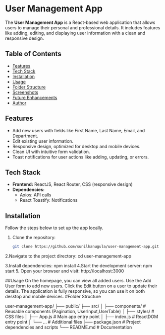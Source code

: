 # User Management App

The **User Management App** is a React-based web application that allows users to manage their personal and professional details. It includes features like adding, editing, and displaying user information with a clean and responsive design.

## Table of Contents

- [Features](#features)
- [Tech Stack](#tech-stack)
- [Installation](#installation)
- [Usage](#usage)
- [Folder Structure](#folder-structure)
- [Screenshots](#screenshots)
- [Future Enhancements](#future-enhancements)
- [Author](#author)

## Features

- Add new users with fields like First Name, Last Name, Email, and Department.
- Edit existing user information.
- Responsive design, optimized for desktop and mobile devices.
- Clean UI with intuitive form validation.
- Toast notifications for user actions like adding, updating, or errors.
  
## Tech Stack

- **Frontend:** ReactJS, React Router, CSS (responsive design)
- **Dependencies:**
  - Axios: API calls
  - React Toastify: Notifications

## Installation

Follow the steps below to set up the app locally.

1. Clone the repository:
   ```bash
   git clone https://github.com/sunilkanugula/user-management-app.git
2.Navigate to the project directory:
   cd user-management-app

3.Install dependencies:
   npm install
4.Start the development server:
  npm start
5. Open your browser and visit:
  http://localhost:3000
  
##Usage
On the homepage, you can view all added users.
Use the Add User form to add new users.
Click the Edit button on a user to update their details.
The application is fully responsive, so you can use it on both desktop and mobile devices.
#Folder Structure

user-management-app/
├── public/
├── src/
│   ├── components/         # Reusable components (Pagination, UserInput,UserTable)
│   ├── styles/             # CSS files
│   ├── App.js              # Main app entry point
│   ├── index.js            # ReactDOM entry point
│   └── ...                 # Additional files
├── package.json            # Project dependencies and scripts
└── README.md               # Documentation

